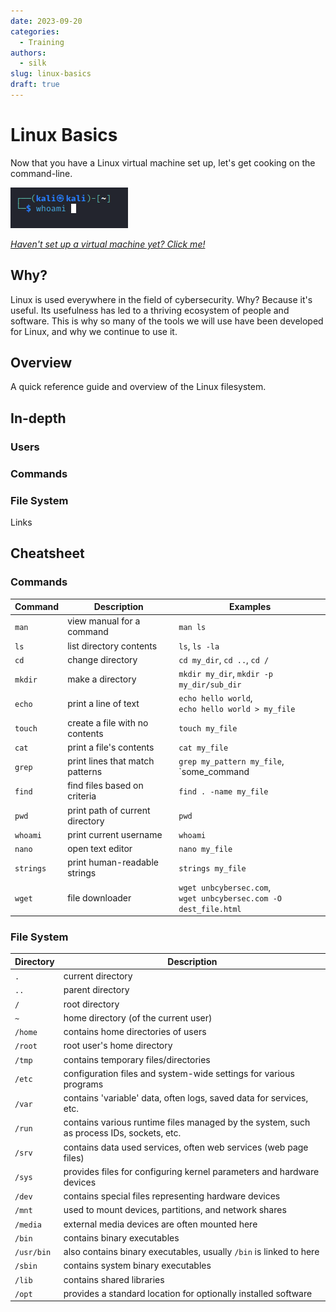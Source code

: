 ```yaml
---
date: 2023-09-20
categories:
  - Training
authors:
  - silk
slug: linux-basics
draft: true
---
```


# Linux Basics

Now that you have a Linux virtual machine set up, let's get cooking on the command-line.

![Linux Terminal](./images/whoami.png)

<!-- more -->

[*Haven't set up a virtual machine yet? Click me!*](../setting-up-kali/setting-up-kali.md)

## Why?

Linux is used everywhere in the field of cybersecurity. Why? Because it's useful. Its usefulness has led to a thriving ecosystem of people and software. This is why so many of the tools we will use have been developed for Linux, and why we continue to use it.

## Overview

A quick reference guide and overview of the Linux filesystem.


## In-depth

### Users


### Commands


### File System

Links

## Cheatsheet

### Commands

| Command   | Description                     | Examples                                                          |
| --------- | ------------------------------- | ----------------------------------------------------------------- |
| `man`     | view manual for a command       | `man ls`                                                          |
| `ls`      | list directory contents         | `ls`, `ls -la`                                                    |
| `cd`      | change directory                | `cd my_dir`, `cd ..`, `cd /`                                      |
| `mkdir`   | make a directory                | `mkdir my_dir`, `mkdir -p my_dir/sub_dir`                         |
| `echo`    | print a line of text            | `echo hello world`, <br/> `echo hello world > my_file`            |
| `touch`   | create a file with no contents  | `touch my_file`                                                   |
| `cat`     | print a file's contents         | `cat my_file`                                                     |
| `grep`    | print lines that match patterns | `grep my_pattern my_file`, <br/> `some_command | grep my_pattern` |
| `find`    | find files based on criteria    | `find . -name my_file`                                            |
| `pwd`     | print path of current directory | `pwd`                                                             |
| `whoami`  | print current username          | `whoami`                                                          |
| `nano`    | open text editor                | `nano my_file`                                                    |
| `strings` | print human-readable strings    | `strings my_file`                                                 |
| `wget`    | file downloader                 | `wget unbcybersec.com`, <br/> `wget unbcybersec.com -O dest_file.html`                                                                  |
### File System

| Directory  | Description                                                                              |
| ---------- | ---------------------------------------------------------------------------------------- |
| `.`        | current directory                                                                        |
| `..`       | parent directory                                                                         |
| `/`        | root directory                                                                           |
| `~`        | home directory (of the current user)                                                     |
| `/home`    | contains home directories of users                                                       |
| `/root`    | root user's home directory                                                               |
| `/tmp`     | contains temporary files/directories                                                     |
| `/etc`     | configuration files and system-wide settings for various programs                        |
| `/var`     | contains 'variable' data, often logs, saved data for services, etc.                      |
| `/run`     | contains various runtime files managed by the system, such as process IDs, sockets, etc. |
| `/srv`     | contains data used services, often web services (web page files)                         |
| `/sys`     | provides files for configuring kernel parameters and hardware devices                    |
| `/dev`     | contains special files representing hardware devices                                     |
| `/mnt`     | used to mount devices, partitions, and network shares                                    |
| `/media`   | external media devices are often mounted here                                            |
| `/bin`     | contains binary executables                                                              |
| `/usr/bin` | also contains binary executables, usually `/bin` is linked to here                       |
| `/sbin`    | contains system binary executables                                                       |
| `/lib`     | contains shared libraries                                                                |
| `/opt`     | provides a standard location for optionally installed software                           |

